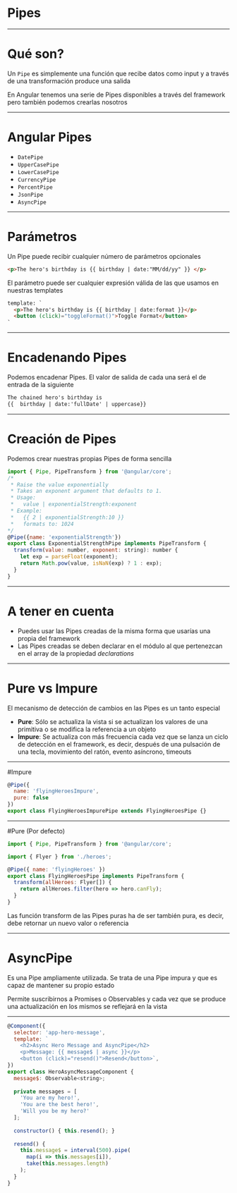 # Pipes

---

# Qué son?

Un `Pipe` es simplemente una función que recibe datos como input y a través de una transformación produce una salida



En Angular tenemos una serie de Pipes disponibles a través del framework pero también podemos crearlas nosotros

---

# Angular Pipes

- `DatePipe`
-  `UpperCasePipe`
-  `LowerCasePipe`
-  `CurrencyPipe`
-  `PercentPipe`
- `JsonPipe`
- `AsyncPipe`

---

# Parámetros

Un Pipe puede recibir cualquier número de parámetros opcionales

```html
<p>The hero's birthday is {{ birthday | date:"MM/dd/yy" }} </p>
```

El parámetro puede ser cualquier expresión válida de las que usamos en nuestras templates

```html
template: `
  <p>The hero's birthday is {{ birthday | date:format }}</p>
  <button (click)="toggleFormat()">Toggle Format</button>
`
```

---

# Encadenando Pipes

Podemos encadenar Pipes. El valor de salida de cada una será el de entrada de la siguiente

```html
The chained hero's birthday is
{{  birthday | date:'fullDate' | uppercase}}
```

---

# Creación de Pipes

Podemos crear nuestras propias Pipes de forma sencilla

```javascript
import { Pipe, PipeTransform } from '@angular/core';
/*
 * Raise the value exponentially
 * Takes an exponent argument that defaults to 1.
 * Usage:
 *   value | exponentialStrength:exponent
 * Example:
 *   {{ 2 | exponentialStrength:10 }}
 *   formats to: 1024
*/
@Pipe({name: 'exponentialStrength'})
export class ExponentialStrengthPipe implements PipeTransform {
  transform(value: number, exponent: string): number {
    let exp = parseFloat(exponent);
    return Math.pow(value, isNaN(exp) ? 1 : exp);
  }
}
```

---

# A tener en cuenta

- Puedes usar las Pipes creadas de la misma forma que usarías una propia del framework
- Las Pipes creadas se deben declarar en el módulo al que pertenezcan en el array de la propiedad *declarations*

---

# Pure vs Impure

El mecanismo de detección de cambios en las Pipes es un tanto especial

- **Pure**: Sólo se actualiza la vista si se actualizan los valores de una primitiva o se modifica la referencia a un objeto
- **Impure**: Se actualiza con más frecuencia cada vez que se lanza un ciclo de detección en el framework, es decir, después de una pulsación de una tecla, movimiento del ratón, evento asíncrono, timeouts

---

#Impure 

```javascript
@Pipe({
  name: 'flyingHeroesImpure',
  pure: false
})
export class FlyingHeroesImpurePipe extends FlyingHeroesPipe {}
```

---

#Pure (Por defecto)

```javascript
import { Pipe, PipeTransform } from '@angular/core';

import { Flyer } from './heroes';

@Pipe({ name: 'flyingHeroes' })
export class FlyingHeroesPipe implements PipeTransform {
  transform(allHeroes: Flyer[]) {
    return allHeroes.filter(hero => hero.canFly);
  }
}
```

Las función transform de las Pipes puras ha de ser también pura, es decir, debe retornar un nuevo valor o referencia

---

# AsyncPipe

Es una Pipe ampliamente utilizada. Se trata de una Pipe impura y que es capaz de mantener su propio estado



Permite suscribirnos a Promises o Observables y cada vez que se produce una actualización en los mismos se reflejará en la vista

---

```javascript
@Component({
  selector: 'app-hero-message',
  template: `
    <h2>Async Hero Message and AsyncPipe</h2>
    <p>Message: {{ message$ | async }}</p>
    <button (click)="resend()">Resend</button>`,
})
export class HeroAsyncMessageComponent {
  message$: Observable<string>;
 
  private messages = [
    'You are my hero!',
    'You are the best hero!',
    'Will you be my hero?'
  ];
 
  constructor() { this.resend(); }
 
  resend() {
    this.message$ = interval(500).pipe(
      map(i => this.messages[i]),
      take(this.messages.length)
    );
  }
}
```

